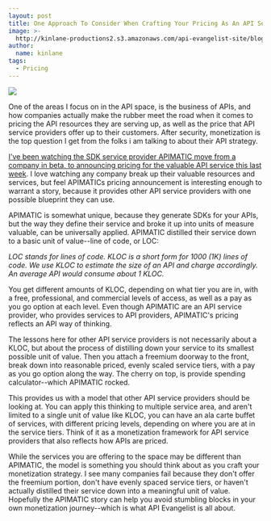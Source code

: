 ```yaml
---
layout: post
title: One Approach To Consider When Crafting Your Pricing As An API Service Provider
image: >-
  http://kinlane-productions2.s3.amazonaws.com/api-evangelist-site/blog/APIMATIC-Pricing.png
author:
  name: kinlane
tags:
  - Pricing
---
```

[![](http://kinlane-productions2.s3.amazonaws.com/api-evangelist-site/blog/APIMATIC-Pricing.png)](https://apimatic.io/pricing)

One of the areas I focus on in the API space, is the business of APIs, and how companies actually make the rubber meet the road when it comes to pricing the API resources they are serving up, as well as the price that API service providers offer up to their customers. After security, monetization is the top question I get from the folks i am talking to about their API strategy.

[I've been watching the SDK service provider APIMATIC move from a company in beta, to announcing pricing for the valuable API service this last week](https://apimatic.io/pricing). I love watching any company break up their valuable resources and services, but feel APIMATICs pricing announcement is interesting enough to warrant a story, because it provides other API service providers with one possible blueprint they can use.

APIMATIC is somewhat unique, because they generate SDKs for your APIs, but the way they define their service and broke it up into units of measure valuable, can be universally applied. APIMATIC distilled their service down to a basic unit of value--line of code, or LOC:

_LOC stands for lines of code. KLOC is a short form for 1000 (1K) lines of code. We use KLOC to estimate the size of an API and charge accordingly. An average API would consume about 1 KLOC._

You get different amounts of KLOC, depending on what tier you are in, with a free, professional, and commercial levels of access, as well as a pay as you go option at each level. Even though APIMATIC are an API service provider, who provides services to API providers, APIMATIC's pricing reflects an API way of thinking.

The lessons here for other API service providers is not necessarily about a KLOC, but about the process of distilling down your service to its smallest possible unit of value. Then you attach a freemium doorway to the front, break down into reasonable priced, evenly scaled service tiers, with a pay as you go option along the way. The cherry on top, is provide spending calculator--which APIMATIC rocked.

This provides us with a model that other API service providers should be looking at. You can apply this thinking to multiple service area, and aren't limited to a single unit of value like KLOC, you can have an ala carte buffet of services, with different pricing levels, depending on where you are at in the service tiers. Think of it as a monetization framework for API service providers that also reflects how APIs are priced.

While the services you are offering to the space may be different than APIMATIC, the model is something you should think about as you craft your monetization strategy. I see many companies fail because they don't offer the freemium portion, don't have evenly spaced service tiers, or haven't actually distilled their service down into a meaningful unit of value. Hopefully the APIMATIC story can help you avoid stumbling blocks in your own monetization journey--which is what API Evangelist is all about.